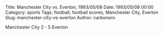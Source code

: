 Title: Manchester City vs. Everton, 1993/05/08
Date: 1993/05/08 00:00
Category: sports
Tags: football, football scores, Manchester City, Everton
Slug: manchester-city-vs-everton
Author: carbonero


Manchester City 2 - 5 Everton

